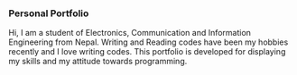 ### Personal Portfolio

 <p> Hi, I am a student of Electronics, Communication and Information Engineering from Nepal. Writing and Reading codes have been my hobbies recently and I love writing codes. This portfolio is developed for displaying my skills and my attitude towards programming. </p>